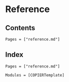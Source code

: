 # Reference

## Contents

```@contents
Pages = ["reference.md"]
```

## Index

```@index
Pages = ["reference.md"]
```

```@autodocs
Modules = [COPIERTemplate]
```
